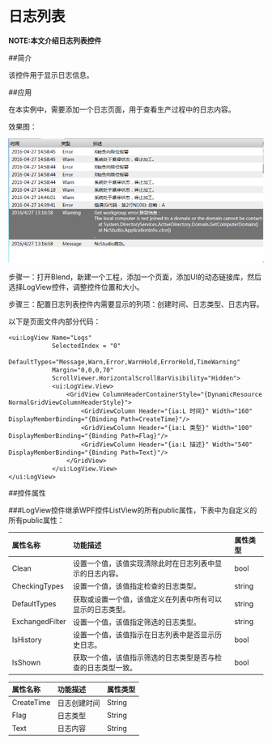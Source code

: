 日志列表
==============================

**NOTE:本文介绍日志列表控件** 

##简介

该控件用于显示日志信息。

##应用

在本实例中，需要添加一个日志页面，用于查看生产过程中的日志内容。

效果图：

![日志列表.bmp](Help_R/日志列表.bmp "日志列表")

步骤一：打开Blend，新建一个工程，添加一个页面，添加UI的动态链接库，然后选择LogView控件，调整控件位置和大小。

步骤三：配置日志列表控件内需要显示的列项：创建时间、日志类型、日志内容。

以下是页面文件内部分代码：

````
<ui:LogView Name="Logs"
            SelectedIndex = "0"
	    	DefaultTypes="Message,Warn,Error,WarnHold,ErrorHold,TimeWarning" 
            Margin="0,0,0,70" 
            ScrollViewer.HorizontalScrollBarVisibility="Hidden">
	    	<ui:LogView.View>
                <GridView ColumnHeaderContainerStyle="{DynamicResource NormalGridViewColumnHeaderStyle}">
	            	<GridViewColumn Header="{ia:L 时间}" Width="160" DisplayMemberBinding="{Binding Path=CreateTime}"/>
	            	<GridViewColumn Header="{ia:L 类型}" Width="100" DisplayMemberBinding="{Binding Path=Flag}"/>
					<GridViewColumn Header="{ia:L 描述}" Width="540" DisplayMemberBinding="{Binding Path=Text}"/>
	        	</GridView>
	    	</ui:LogView.View>
</ui:LogView>
````

##控件属性

###LogView控件继承WPF控件ListView的所有public属性，下表中为自定义的所有public属性：

| 属性名称   | 功能描述  | 属性类型 |
| :----|:--------| :---- |
| Clean | 设置一个值，该值实现清除此时在日志列表中显示的日志内容。 | bool |
| CheckingTypes | 设置一个值，该值指定检查的日志类型。 | string |
| DefaultTypes | 获取或设置一个值，该值定义在列表中所有可以显示的日志类型。 | string |
| ExchangedFilter | 设置一个值，该值指定筛选的日志类型。 | string |
| IsHistory | 设置一个值，该值指示在日志列表中是否显示历史日志。 | bool |
| IsShown | 获取一个值，该值指示筛选的日志类型是否与检查的日志类型一致。 | bool |



| 属性名称   | 功能描述  | 属性类型 |
| :---- |:--------| :---- |
| CreateTime | 日志创建时间 | String |
| Flag | 日志类型 | String |
| Text | 日志内容 | String |
